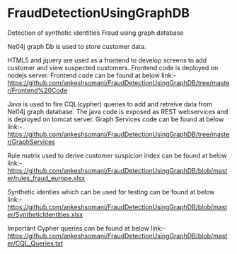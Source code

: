 
# FraudDetectionUsingGraphDB
Detection of synthetic identities Fraud using graph database

Ne04j graph Db is used to store customer data.

HTML5 and jquery are used as a frontend to develop screens to add customer and view suspected customers.
Frontend code is deployed on nodejs server.
Frontend code can be found at below link:-
https://github.com/ankeshsomani/FraudDetectionUsingGraphDB/tree/master/Frontend%20Code


Java is used to fire CQL(cypher) queries to add and retreive data from Ne04j graph database.
The java code is exposed as REST webservices and is deployed on tomcat server.
Graph Services code can be found at below link:-
https://github.com/ankeshsomani/FraudDetectionUsingGraphDB/tree/master/GraphServices

Rule matrix used to derive customer suspicion index can be found at below link:-
https://github.com/ankeshsomani/FraudDetectionUsingGraphDB/blob/master/rules_fraud_europe.xlsx

Synthetic identies which can be used for testing can be found at below link:-
https://github.com/ankeshsomani/FraudDetectionUsingGraphDB/blob/master/SyntheticIdentities.xlsx

Important Cypher queries can be found at below link:-
https://github.com/ankeshsomani/FraudDetectionUsingGraphDB/blob/master/CQL_Queries.txt

